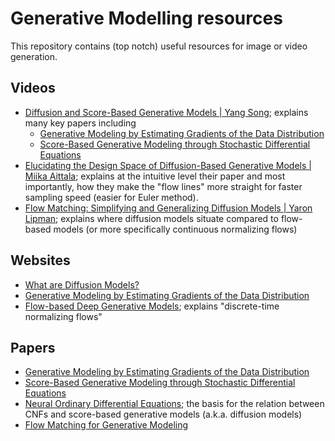 # Generative Modelling resources

This repository contains (top notch) useful resources for image or video generation.

## Videos
- [Diffusion and Score-Based Generative Models | Yang Song](https://youtu.be/wMmqCMwuM2Q); explains many key papers including
    - [Generative Modeling by Estimating Gradients of the Data Distribution](https://arxiv.org/abs/1907.05600)
    - [Score-Based Generative Modeling through Stochastic Differential Equations](https://arxiv.org/abs/2011.13456)
- [Elucidating the Design Space of Diffusion-Based Generative Models | Miika Aittala](https://youtu.be/T0Qxzf0eaio); explains at the intuitive level their paper and most importantly, how they make the "flow lines" more straight for faster sampling speed (easier for Euler method).
- [Flow Matching: Simplifying and Generalizing Diffusion Models | Yaron Lipman](https://youtu.be/5ZSwYogAxYg); explains where diffusion models situate compared to flow-based models (or more specifically continuous normalizing flows)

## Websites
- [What are Diffusion Models?](https://lilianweng.github.io/posts/2021-07-11-diffusion-models/)
- [Generative Modeling by Estimating Gradients of the Data Distribution](https://yang-song.net/blog/2021/score/)
- [Flow-based Deep Generative Models](https://lilianweng.github.io/posts/2018-10-13-flow-models/); explains "discrete-time normalizing flows"

## Papers
- [Generative Modeling by Estimating Gradients of the Data Distribution](https://arxiv.org/abs/1907.05600)
- [Score-Based Generative Modeling through Stochastic Differential Equations](https://arxiv.org/abs/2011.13456)
- [Neural Ordinary Differential Equations](https://arxiv.org/abs/1806.07366); the basis for the relation between CNFs and score-based generative models (a.k.a. diffusion models)
- [Flow Matching for Generative Modeling](https://arxiv.org/pdf/1806.07366.pdf)
